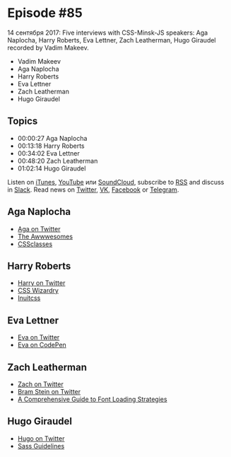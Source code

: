 # Episode #85

14 сентября 2017: Five interviews with CSS-Minsk-JS speakers: Aga Naplocha, Harry Roberts, Eva Lettner, Zach Leatherman, Hugo Giraudel recorded by Vadim Makeev.

- Vadim Makeev
- Aga Naplocha
- Harry Roberts
- Eva Lettner
- Zach Leatherman
- Hugo Giraudel

## Topics

- 00:00:27 Aga Naplocha
- 00:13:18 Harry Roberts
- 00:34:02 Eva Lettner
- 00:48:20 Zach Leatherman
- 01:02:14 Hugo Giraudel

Listen on [iTunes](https://itunes.apple.com/podcast/id1080500016), [YouTube](https://www.youtube.com/playlist?list=PLMBnwIwFEFHcwuevhsNXkFTcadeX5R1Go) или [SoundCloud](https://soundcloud.com/web-standards), subscribe to [RSS](https://web-standards.ru/podcast/feed/) and discuss in [Slack](http://slack.web-standards.ru/). Read news on [Twitter](https://twitter.com/webstandards_ru), [VK](https://vk.com/webstandards_ru), [Facebook](https://www.facebook.com/webstandardsru) or [Telegram](https://t.me/webstandards_ru).

## Aga Naplocha

- [Aga on Twitter](https://twitter.com/aganaplocha)
- [The Awwwesomes](http://theawwwesomes.org/)
- [CSSclasses](http://cssclass.es/)

## Harry Roberts

- [Harry on Twitter](https://twitter.com/csswizardry)
- [CSS Wizardry](https://csswizardry.com/)
- [Inuitcss](https://github.com/inuitcss/inuitcss)

## Eva Lettner

- [Eva on Twitter](https://twitter.com/eva_trostlos)
- [Eva on CodePen](https://codepen.io/eva_trostlos/)

## Zach Leatherman

- [Zach on Twitter](https://twitter.com/zachleat)
- [Bram Stein on Twitter](https://twitter.com/bram_stein)
- [A Comprehensive Guide to Font Loading Strategies](https://www.zachleat.com/web/comprehensive-webfonts/)

## Hugo Giraudel

- [Hugo on Twitter](https://twitter.com/HugoGiraudel)
- [Sass Guidelines](https://sass-guidelin.es/)
